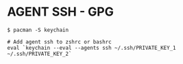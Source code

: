 # AGENT SSH - GPG

```shell
$ pacman -S keychain

# Add agent ssh to zshrc or bashrc
eval `keychain --eval --agents ssh ~/.ssh/PRIVATE_KEY_1 ~/.ssh/PRIVATE_KEY_2`
```
